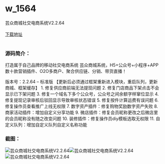 # w_1564
芸众商城社交电商系统V2.2.64
<br/></br>
[下载地址](https://www.uuid2.com/1564.html "下载地址")
<br/></br>
<h3>源码简介：</h3>
<p>打造属于自己品牌的移动社交电商系统
芸众商城系统，H5+公众号+小程序+APP
数十款营销插件、O2O多商户、聚合供应链、分销、带货直播！<p>
<p>版本号：2.2.64 – 标准版
【更新后必须通过框架重新进入模块，重启队列，更新商城、框架缓存】
1. 修复供应商前端无法提现问题
2. 修复门店商品下架点击不会显示已下架问题
3. 修复一个域名下多个公众号，公众号之间余额字样窜位显示
4. 修复提现记录审核后驳回显示导致审核状态错误
5. 修复按件计算运费有误问题
6. 修复操作员查看推广上线无权限
7. 数字资产插件：修复购物奖励数字资产失败
8. 商家活动插件：增加自定义分享功能
9. 微店插件：修复会员昵称更改之后微店里的会员昵称没有随之改变问题
10. 装修插件：修复操作员diy模板选取无权限
11. 自定义队列：增加自定义队列自定义名称功能<p>
<h3>截图：</h3>
<img src="https://www.uuid2.com/wp-content/uploads/img/202109/5b131e5468.jpg" alt="芸众商城社交电商系统V2.2.64"><img src="https://www.uuid2.com/wp-content/uploads/img/202109/2a618b7728.png" alt="芸众商城社交电商系统V2.2.64"><img src="https://www.uuid2.com/wp-content/uploads/img/202109/2a618b7138.jpg" alt="芸众商城社交电商系统V2.2.64">

